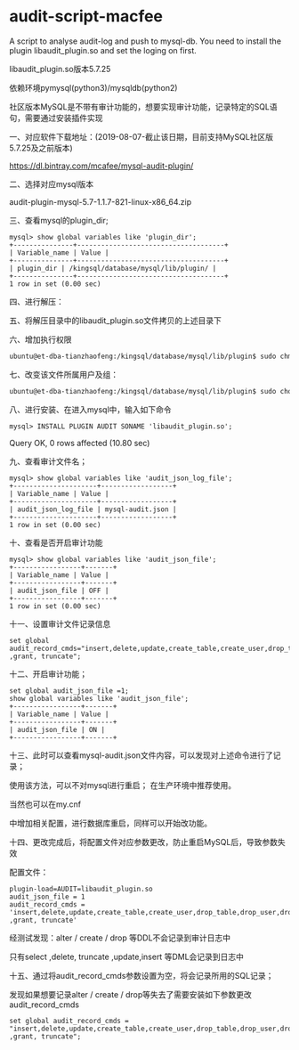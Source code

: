 # audit-script-macfee
A script to analyse audit-log and push to mysql-db. You need to install the plugin libaudit_plugin.so and set the loging on first.

libaudit_plugin.so版本5.7.25

依赖环境pymysql(python3)/mysqldb(python2)

社区版本MySQL是不带有审计功能的，想要实现审计功能，记录特定的SQL语句，需要通过安装插件实现

一、对应软件下载地址：(2019-08-07-截止该日期，目前支持MySQL社区版5.7.25及之前版本)

https://dl.bintray.com/mcafee/mysql-audit-plugin/

二、选择对应mysql版本

audit-plugin-mysql-5.7-1.1.7-821-linux-x86_64.zip

三、查看mysql的plugin_dir;
```mysql
mysql> show global variables like 'plugin_dir';
+---------------+-------------------------------------+
| Variable_name | Value |
+---------------+-------------------------------------+
| plugin_dir | /kingsql/database/mysql/lib/plugin/ |
+---------------+-------------------------------------+
1 row in set (0.00 sec)
```
四、进行解压：

五、将解压目录中的libaudit_plugin.so文件拷贝的上述目录下

六、增加执行权限
```sh
ubuntu@et-dba-tianzhaofeng:/kingsql/database/mysql/lib/plugin$ sudo chmod +x libaudit_plugin.so
```
七、改变该文件所属用户及组：
```sh
ubuntu@et-dba-tianzhaofeng:/kingsql/database/mysql/lib/plugin$ sudo chown -R mysql:mysql /kingsql/database/mysql/lib/plugin
```
八、进行安装、在进入mysql中，输入如下命令
```mysql
mysql> INSTALL PLUGIN AUDIT SONAME 'libaudit_plugin.so';
```
Query OK, 0 rows affected (10.80 sec)


九、查看审计文件名；
```mysql
mysql> show global variables like 'audit_json_log_file';
+---------------------+------------------+
| Variable_name | Value |
+---------------------+------------------+
| audit_json_log_file | mysql-audit.json |
+---------------------+------------------+
1 row in set (0.00 sec)
```
十、查看是否开启审计功能
```mysql
mysql> show global variables like 'audit_json_file';
+-----------------+-------+
| Variable_name | Value |
+-----------------+-------+
| audit_json_file | OFF |
+-----------------+-------+
1 row in set (0.00 sec)
```
十一、设置审计文件记录信息
```mysql
set global audit_record_cmds="insert,delete,update,create_table,create_user,drop_table,drop_user,drop_db,create_db,alter_table ,grant, truncate";
```
十二、开启审计功能；
```mysql
set global audit_json_file =1;
show global variables like 'audit_json_file';
+-----------------+-------+
| Variable_name | Value |
+-----------------+-------+
| audit_json_file | ON |
+-----------------+-------+
```
十三、此时可以查看mysql-audit.json文件内容，可以发现对上述命令进行了记录；

使用该方法，可以不对mysql进行重启；
在生产环境中推荐使用。

当然也可以在my.cnf

中增加相关配置，进行数据库重启，同样可以开始改功能。

十四、更改完成后，将配置文件对应参数更改，防止重启MySQL后，导致参数失效

配置文件：
```
plugin-load=AUDIT=libaudit_plugin.so
audit_json_file = 1
audit_record_cmds = 'insert,delete,update,create_table,create_user,drop_table,drop_user,drop_db,create_db,alter_table ,grant, truncate'
```

经测试发现：alter / create / drop 等DDL不会记录到审计日志中

只有select ,delete, truncate ,update,insert 等DML会记录到日志中

十五、通过将audit_record_cmds参数设置为空，将会记录所用的SQL记录；

发现如果想要记录alter / create / drop等失去了需要安装如下参数更改audit_record_cmds
```mysql
set global audit_record_cmds = "insert,delete,update,create_table,create_user,drop_table,drop_user,drop_db,create_db,alter_table ,grant, truncate";
```
